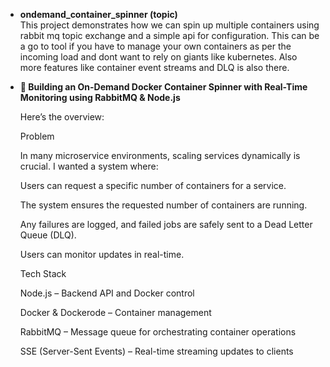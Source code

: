 - **ondemand_container_spinner (topic)**  
  This project demonstrates how we can spin up multiple containers using rabbit mq topic exchange and a simple api for configuration. This can be a go to tool if you have to manage your own containers as per the incoming load and dont want to rely on giants like kubernetes. Also more features like container event streams and DLQ is also there.

- **🚀 Building an On-Demand Docker Container Spinner with Real-Time Monitoring using RabbitMQ & Node.js**

    Here’s the overview:

    Problem

    In many microservice environments, scaling services dynamically is crucial. I wanted a system where:

    Users can request a specific number of containers for a service.

    The system ensures the requested number of containers are running.

    Any failures are logged, and failed jobs are safely sent to a Dead Letter Queue (DLQ).

    Users can monitor updates in real-time.

    Tech Stack

    Node.js – Backend API and Docker control

    Docker & Dockerode – Container management

    RabbitMQ – Message queue for orchestrating container operations

    SSE (Server-Sent Events) – Real-time streaming updates to clients